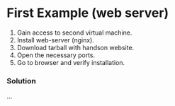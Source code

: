 First Example (web server)<a name="web-server"></a>
=========

1. Gain access to second virtual machine.
2. Install web-server (nginx).
3. Download tarball with handson website.
4. Open the necessary ports.
5. Go to browser and verify installation.

### Solution

...
